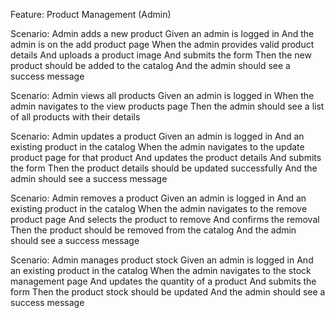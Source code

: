 Feature: Product Management (Admin)

  Scenario: Admin adds a new product
    Given an admin is logged in
    And the admin is on the add product page
    When the admin provides valid product details
    And uploads a product image
    And submits the form
    Then the new product should be added to the catalog
    And the admin should see a success message

  Scenario: Admin views all products
    Given an admin is logged in
    When the admin navigates to the view products page
    Then the admin should see a list of all products with their details

  Scenario: Admin updates a product
    Given an admin is logged in
    And an existing product in the catalog
    When the admin navigates to the update product page for that product
    And updates the product details
    And submits the form
    Then the product details should be updated successfully
    And the admin should see a success message

  Scenario: Admin removes a product
    Given an admin is logged in
    And an existing product in the catalog
    When the admin navigates to the remove product page
    And selects the product to remove
    And confirms the removal
    Then the product should be removed from the catalog
    And the admin should see a success message

  Scenario: Admin manages product stock
    Given an admin is logged in
    And an existing product in the catalog
    When the admin navigates to the stock management page
    And updates the quantity of a product
    And submits the form
    Then the product stock should be updated
    And the admin should see a success message
